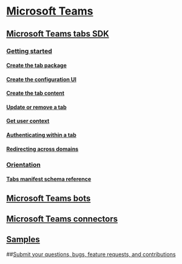 ﻿# [Microsoft Teams](index.md)

## [Microsoft Teams tabs SDK](extendteams.md)
### [Getting started](gettingstarted.md)
#### [Create the tab package](createtabpackage.md)
#### [Create the configuration UI](createtabconfigui.md)
#### [Create the tab content](createtabcontent.md)
#### [Update or remove a tab](updateremovetab.md)
#### [Get user context](getusercontext.md)
#### [Authenticating within a tab](auth.md)
#### [Redirecting across domains](crossdomain.md)
### [Orientation](orientation.md)
#### [Tabs manifest schema reference](tab_schema.md)
## [Microsoft Teams bots](bots.md)
## [Microsoft Teams connectors](connectors.md)
## [Samples](samples.md)
##[Submit your questions, bugs, feature requests, and contributions](feedback.md)



